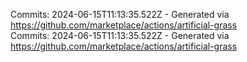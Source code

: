 Commits: 2024-06-15T11:13:35.522Z - Generated via https://github.com/marketplace/actions/artificial-grass
<br>
Commits: 2024-06-15T11:13:35.522Z - Generated via https://github.com/marketplace/actions/artificial-grass
<br>
